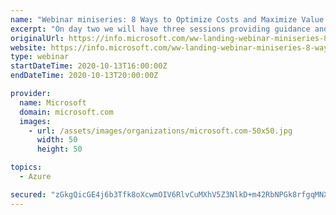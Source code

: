 ```yaml
---
name: "Webinar miniseries: 8 Ways to Optimize Costs and Maximize Value with Azure IaaS"
excerpt: "On day two we will have three sessions providing guidance and best practices to accelerate migration of your Microsoft and Linux workloads, and mission critical SAP apps, to Azure. We will also share various ways to optimize the cost of your Azure workloads. "
originalUrl: https://info.microsoft.com/ww-landing-webinar-miniseries-8-ways-to-optimize-costs-and-maximize-value-with-azure-iaas.html
website: https://info.microsoft.com/ww-landing-webinar-miniseries-8-ways-to-optimize-costs-and-maximize-value-with-azure-iaas.html
type: webinar
startDateTime: 2020-10-13T16:00:00Z
endDateTime: 2020-10-13T20:00:00Z

provider:
  name: Microsoft
  domain: microsoft.com
  images:
    - url: /assets/images/organizations/microsoft.com-50x50.jpg
      width: 50
      height: 50

topics:
  - Azure

secured: "zGkgQicGE4j6b3Tfk8oXcwmOIV6RlvCuMXhV5Z3NlkD+m42RbNPGk8rfgqMNX76epPgWPSSXwRmtPG3vjkGF9PI5DpkdLG1e0jyMI9pavkf3LhAl0CPY4S63vbU8oS1lT7Vx85MLzZ+wPX/nQTM2rtNzdVLVavmAB/2p0A6FVvo4mUMACGB3tWzF1lDukRdGjcTv34Pa0q34NirFCghs2EU6b+iqTTm5WCBvs/GNftLx+KQpF2I0/JYKBmjHOOhXFij37i5M/nIxHdLVxwKDuM06tVV97Y8mxiQsjo+XLVHNsEKO+V0+Hmnsvox5eSZgYPqtwjzIuPprL+FFkJ5OK7nxtEQ9/ZoO+pCtEzTwBwc=;koTgrTE9PZ0kxGPCJdNFpQ=="
---
```


